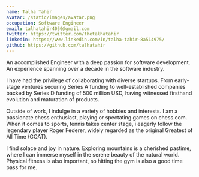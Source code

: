 ```yaml
---
name: Talha Tahir
avatar: /static/images/avatar.png
occupation: Software Engineer
email: talhatahir4050@gmail.com
twitter: https://twitter.com/thetalhatahir
linkedin: https://www.linkedin.com/in/talha-tahir-8a514975/
github: https://github.com/talhatahir
---
```


An accomplished Engineer with a deep passion for software development. An experience spanning over a decade in the software industry.

I have had the privilege of collaborating with diverse startups. From early-stage ventures securing Series A funding to well-established companies backed by Series D funding of 500 million USD, having witnessed firsthand evolution and maturation of products.

Outside of work, I indulge in a variety of hobbies and interests. I am a passionate chess enthusiast, playing or spectating games on chess.com. When it comes to sports, tennis takes center stage, i eagerly follow the legendary player Roger Federer, widely regarded as the original Greatest of All Time (GOAT).

I find solace and joy in nature. Exploring mountains is a cherished pastime, where I can immerse myself in the serene beauty of the natural world. Physical fitness is also important, so hitting the gym is also a good time pass for me.
